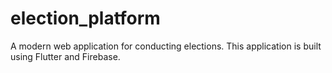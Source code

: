 # election_platform

A modern web application for conducting elections. This application is built using Flutter and Firebase.
